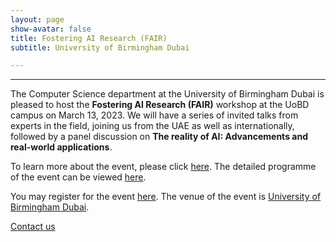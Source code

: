 ```yaml
---
layout: page
show-avatar: false
title: Fostering AI Research (FAIR)
subtitle: University of Birmingham Dubai

---
```


---

The Computer Science department at the University of Birmingham Dubai is pleased to host the **Fostering AI Research (FAIR)** workshop at the UoBD campus on March 13, 2023. We will have a series of invited talks from experts in the field, joining us from the UAE as well as internationally, followed by a panel discussion on **The reality of AI: Advancements and real-world applications**. 

To learn more about the event, please click [here](/fair/about).  The detailed programme of the event can be viewed [here](/fair/programme). 

You may register for the event [here](https://forms.office.com/e/ZLZAMZPrW4).
The venue of the event is [University of Birmingham Dubai](https://g.co/kgs/Cua4qb).


[Contact us](mailto:k.m.rajpoot@bham.ac.uk)
